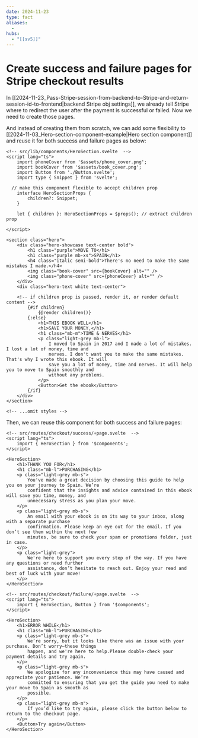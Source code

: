 ```yaml
---
date: 2024-11-23
type: fact
aliases:
  -
hubs:
  - "[[sv5]]"
---
```


# Create success and failure pages for Stripe checkout results

In [[2024-11-23_Pass-Stripe-session-from-backend-to-Stripe-and-return-session-id-to-frontend|backend Stripe obj settings]], we already tell Stripe where to redirect the user after the payment is successful or failed. Now we need to create those pages.

And instead of creating them from scratch, we can add some flexibility to [[2024-11-03_Hero-section-component-example|Hero section component]] and reuse it for both success and failure pages as below:

```svelte
<!-- src/lib/components/HeroSection.svelte  -->
<script lang="ts">
	import phoneCover from '$assets/phone_cover.png';
	import bookCover from '$assets/book_cover.png';
	import Button from './Button.svelte';
	import type { Snippet } from 'svelte';

  // make this component flexible to accept children prop
	interface HeroSectionProps {
		children?: Snippet;
	}

	let { children }: HeroSectionProps = $props(); // extract children prop
  
</script>

<section class="hero">
	<div class="hero-showcase text-center bold">
		<h1 class="purple">MOVE TO</h1>
		<h1 class="purple mb-xs">SPAIN</h1>
		<h4 class="italic semi-bold">There's no need to make the same mistakes I made.</h4>
		<img class="book-cover" src={bookCover} alt="" />
		<img class="phone-cover" src={phoneCover} alt="" />
	</div>
	<div class="hero-text white text-center">

    <!-- if children prop is passed, render it, or render default content -->
		{#if children}
			{@render children()}
		{:else}
			<h1>THIS EBOOK WILL</h1>
			<h1>SAVE YOUR MONEY,</h1>
			<h1 class="mb-m">TIME & NERVES</h1>
			<p class="light-grey mb-l">
				I moved to Spain in 2017 and I made a lot of mistakes. I lost a lot of money, time and
				nerves. I don't want you to make the same mistakes. That's why I wrote this ebook. It will
				save you a lot of money, time and nerves. It will help you to move to Spain smoothly and
				without any problems.
			</p>
			<Button>Get the ebook</Button>
		{/if}
	</div>
</section>

<!-- ...omit styles -->
```

Then, we can reuse this component for both success and failure pages:

```svelte
<!-- src/routes/checkout/success/+page.svelte  -->
<script lang="ts">
	import { HeroSection } from '$components';
</script>

<HeroSection>
	<h1>THANK YOU FOR</h1>
	<h1 class="mb-l">PURCHASING</h1>
	<p class="light-grey mb-s">
		You've made a great decision by choosing this guide to help you on your journey to Spain. We’re
		confident that the insights and advice contained in this ebook will save you time, money, and
		unnecessary stress as you plan your move.
	</p>
	<p class="light-grey mb-s">
		An email with your ebook is on its way to your inbox, along with a separate purchase
		confirmation. Please keep an eye out for the email. If you don’t see them within the next few
		minutes, be sure to check your spam or promotions folder, just in case.
	</p>
	<p class="light-grey">
		We're here to support you every step of the way. If you have any questions or need further
		assistance, don’t hesitate to reach out. Enjoy your read and best of luck with your move!
	</p>
</HeroSection>
```

```svelte
<!-- src/routes/checkout/failure/+page.svelte  -->
<script lang="ts">
	import { HeroSection, Button } from '$components';
</script>

<HeroSection>
	<h1>ERROR WHILE</h1>
	<h1 class="mb-l">PURCHASING</h1>
	<p class="light-grey mb-s">
		We’re sorry, but it looks like there was an issue with your purchase. Don’t worry—these things
		happen, and we're here to help.Please double-check your payment details and try again.
	</p>
	<p class="light-grey mb-s">
		We apologize for any inconvenience this may have caused and appreciate your patience. We’re
		committed to ensuring that you get the guide you need to make your move to Spain as smooth as
		possible.
	</p>
	<p class="light-grey mb-m">
		If you’d like to try again, please click the button below to return to the checkout page.
	</p>
	<Button>Try again</Button>
</HeroSection>
```
